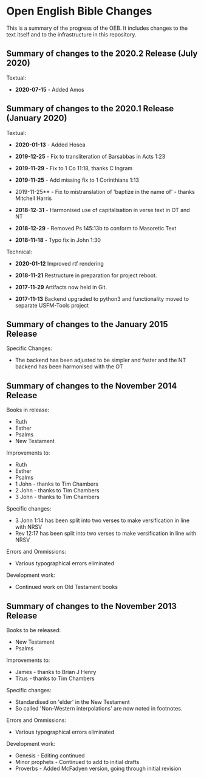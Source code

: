 Open English Bible Changes
==========================

This is a summary of the progress of the OEB. It includes changes to the text itself and to the infrastructure in this repository.

Summary of changes to the 2020.2 Release (July 2020)
-------------------------------------------------------

Textual:

* **2020-07-15** - Added Amos


Summary of changes to the 2020.1 Release (January 2020)
-------------------------------------------------------

Textual:

* **2020-01-13** - Added Hosea

* **2019-12-25** - Fix to transliteration of Barsabbas in Acts 1:23

* **2019-11-29** - Fix to 1 Co 11:18, thanks C Ingram

* **2019-11-25** - Add missing fix to 1 Corinthians 1:13

* 2019-11-25** - Fix to mistranslation of 'baptize in the name of' - thanks Mitchell Harris

* **2018-12-31** - Harmonised use of capitalisation in verse text in OT and NT

* **2018-12-29** - Removed Ps 145:13b to conform to Masoretic Text

* **2018-11-18** - Typo fix in John 1:30

Technical:

* **2020-01-12** Improved rtf rendering

* **2018-11-21** Restructure in preparation for project reboot.

* **2017-11-29** Artifacts now held in Git.

* **2017-11-13** Backend upgraded to python3 and functionality moved to separate USFM-Tools project


Summary of changes to the January 2015 Release
----------------------------------------------

Specific Changes:

* The backend has been adjusted to be simpler and faster and the NT backend has been harmonised with the OT

Summary of changes to the November 2014 Release
-----------------------------------------------

Books in release:

* Ruth
* Esther
* Psalms
* New Testament

Improvements to:

* Ruth
* Esther
* Psalms
* 1 John - thanks to Tim Chambers
* 2 John - thanks to Tim Chambers
* 3 John - thanks to Tim Chambers

Specific changes:

* 3 John 1:14 has been split into two verses to make versification in line with NRSV
* Rev 12:17 has been split into two verses to make versification in line with NRSV

Errors and Ommissions:

* Various typographical errors eliminated

Development work:

* Continued work on Old Testament books


Summary of changes to the November 2013 Release
-----------------------------------------------

Books to be released:

* New Testament
* Psalms

Improvements to:

* James - thanks to Brian J Henry
* Titus - thanks to Tim Chambers

Specific changes:

* Standardised on 'elder' in the New Testament
* So called 'Non-Western interpolations' are now noted in footnotes.

Errors and Ommissions:

* Various typographical errors eliminated

Development work:

* Genesis - Editing continued
* Minor prophets - Continued to add to initial drafts
* Proverbs - Added McFadyen version, going through initial revision

